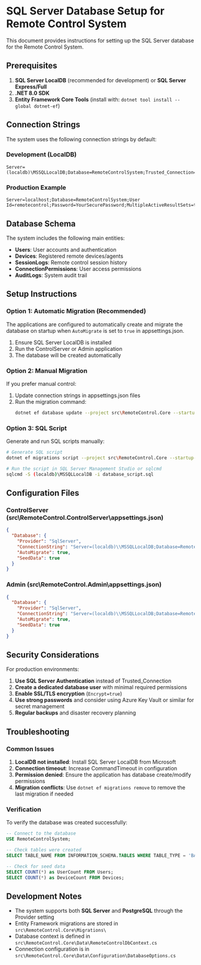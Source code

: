 # SQL Server Database Setup for Remote Control System

This document provides instructions for setting up the SQL Server database for the Remote Control System.

## Prerequisites

1. **SQL Server LocalDB** (recommended for development) or **SQL Server Express/Full**
2. **.NET 8.0 SDK**
3. **Entity Framework Core Tools** (install with: `dotnet tool install --global dotnet-ef`)

## Connection Strings

The system uses the following connection strings by default:

### Development (LocalDB)
```
Server=(localdb)\MSSQLLocalDB;Database=RemoteControlSystem;Trusted_Connection=true;MultipleActiveResultSets=true;TrustServerCertificate=true;
```

### Production Example
```
Server=localhost;Database=RemoteControlSystem;User Id=remotecontrol;Password=YourSecurePassword;MultipleActiveResultSets=true;TrustServerCertificate=true;
```

## Database Schema

The system includes the following main entities:

- **Users**: User accounts and authentication
- **Devices**: Registered remote devices/agents
- **SessionLogs**: Remote control session history
- **ConnectionPermissions**: User access permissions
- **AuditLogs**: System audit trail

## Setup Instructions

### Option 1: Automatic Migration (Recommended)

The applications are configured to automatically create and migrate the database on startup when `AutoMigrate` is set to `true` in appsettings.json.

1. Ensure SQL Server LocalDB is installed
2. Run the ControlServer or Admin application
3. The database will be created automatically

### Option 2: Manual Migration

If you prefer manual control:

1. Update connection strings in appsettings.json files
2. Run the migration command:
   ```bash
   dotnet ef database update --project src\RemoteControl.Core --startup-project src\RemoteControl.ControlServer
   ```

### Option 3: SQL Script

Generate and run SQL scripts manually:

```bash
# Generate SQL script
dotnet ef migrations script --project src\RemoteControl.Core --startup-project src\RemoteControl.ControlServer --output database_script.sql

# Run the script in SQL Server Management Studio or sqlcmd
sqlcmd -S (localdb)\MSSQLLocalDB -i database_script.sql
```

## Configuration Files

### ControlServer (src\RemoteControl.ControlServer\appsettings.json)
```json
{
  "Database": {
    "Provider": "SqlServer",
    "ConnectionString": "Server=(localdb)\\MSSQLLocalDB;Database=RemoteControlSystem;Trusted_Connection=true;MultipleActiveResultSets=true;TrustServerCertificate=true;",
    "AutoMigrate": true,
    "SeedData": true
  }
}
```

### Admin (src\RemoteControl.Admin\appsettings.json)
```json
{
  "Database": {
    "Provider": "SqlServer",
    "ConnectionString": "Server=(localdb)\\MSSQLLocalDB;Database=RemoteControlSystem;Trusted_Connection=true;MultipleActiveResultSets=true;TrustServerCertificate=true;",
    "AutoMigrate": true,
    "SeedData": true
  }
}
```

## Security Considerations

For production environments:

1. **Use SQL Server Authentication** instead of Trusted_Connection
2. **Create a dedicated database user** with minimal required permissions
3. **Enable SSL/TLS encryption** (`Encrypt=true`)
4. **Use strong passwords** and consider using Azure Key Vault or similar for secret management
5. **Regular backups** and disaster recovery planning

## Troubleshooting

### Common Issues

1. **LocalDB not installed**: Install SQL Server LocalDB from Microsoft
2. **Connection timeout**: Increase CommandTimeout in configuration
3. **Permission denied**: Ensure the application has database create/modify permissions
4. **Migration conflicts**: Use `dotnet ef migrations remove` to remove the last migration if needed

### Verification

To verify the database was created successfully:

```sql
-- Connect to the database
USE RemoteControlSystem;

-- Check tables were created
SELECT TABLE_NAME FROM INFORMATION_SCHEMA.TABLES WHERE TABLE_TYPE = 'BASE TABLE';

-- Check for seed data
SELECT COUNT(*) as UserCount FROM Users;
SELECT COUNT(*) as DeviceCount FROM Devices;
```

## Development Notes

- The system supports both **SQL Server** and **PostgreSQL** through the Provider setting
- Entity Framework migrations are stored in `src\RemoteControl.Core\Migrations\`
- Database context is defined in `src\RemoteControl.Core\Data\RemoteControlDbContext.cs`
- Connection configuration is in `src\RemoteControl.Core\Data\Configuration\DatabaseOptions.cs`
